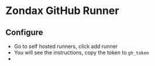 # Zondax GitHub Runner

## Configure

- Go to self hosted runners, click add runner
- You will see the instructions, copy the token to `gh_token`
- 